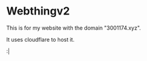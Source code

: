 # Webthingv2

This is for my website with the domain "3001174.xyz".

It uses cloudflare to host it.

:|
